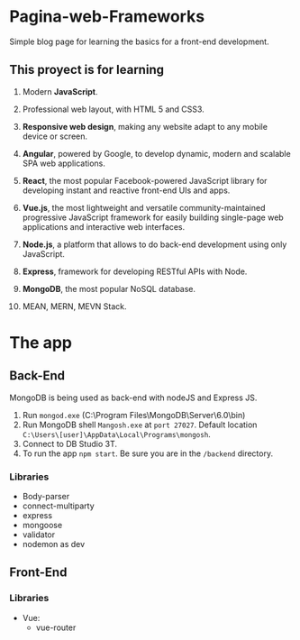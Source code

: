 # Pagina-web-Frameworks

Simple blog page for learning the basics for a front-end development.

## This proyect is for learning

1. Modern **JavaScript**.

2. Professional web layout, with HTML 5 and CSS3.

3. **Responsive web design**, making any website adapt to any mobile device or screen.

4. **Angular**, powered by Google, to develop dynamic, modern and scalable SPA web applications.

5. **React**, the most popular Facebook-powered JavaScript library for developing instant and reactive front-end UIs and apps.

6. **Vue.js**, the most lightweight and versatile community-maintained progressive JavaScript framework for easily building single-page web applications and interactive web interfaces.

7. **Node.js**, a platform that allows to do back-end development using only JavaScript.

8. **Express**, framework for developing RESTful APIs with Node.

9. **MongoDB**, the most popular NoSQL database.

10. MEAN, MERN, MEVN Stack.

# The app

## Back-End
MongoDB is being used as back-end with nodeJS and Express JS.

1. Run `mongod.exe` (C:\Program Files\MongoDB\Server\6.0\bin)
2. Run MongoDB shell `Mangosh.exe` at `port 27027`. Default location `C:\Users\[user]\AppData\Local\Programs\mongosh`.
3. Connect to DB Studio 3T.
4. To run the app `npm start`. Be sure you are in the `/backend` directory.

### Libraries

- Body-parser
- connect-multiparty
- express
- mongoose
- validator
- nodemon as dev

## Front-End

### Libraries
- Vue:
    - vue-router
